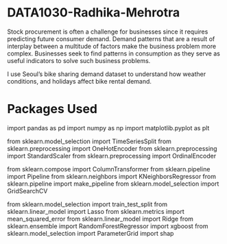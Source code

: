 # DATA1030-Radhika-Mehrotra
Stock procurement is often a challenge for businesses since it requires predicting future consumer demand. Demand patterns that are a result of interplay between a multitude of factors make the business problem more complex. Businesses seek to find patterns in consumption as they serve as useful indicators to solve such business problems.

I use Seoul’s bike sharing demand dataset to understand how weather conditions, and holidays affect bike rental demand.

# Packages Used
import pandas as pd
import numpy as np
import matplotlib.pyplot as plt

from sklearn.model_selection import TimeSeriesSplit
from sklearn.preprocessing import OneHotEncoder
from sklearn.preprocessing import StandardScaler
from sklearn.preprocessing import OrdinalEncoder

from sklearn.compose import ColumnTransformer
from sklearn.pipeline import Pipeline
from sklearn.neighbors import KNeighborsRegressor
from sklearn.pipeline import make_pipeline
from sklearn.model_selection import GridSearchCV

from sklearn.model_selection import train_test_split 
from  sklearn.linear_model import Lasso
from sklearn.metrics import mean_squared_error
from  sklearn.linear_model import Ridge
from sklearn.ensemble import RandomForestRegressor
import xgboost
from sklearn.model_selection import ParameterGrid
import shap
